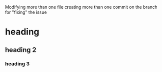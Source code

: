 Modifying more than one file creating more than one commit on the branch for "fixing" the issue

# heading

## heading 2

### heading 3

